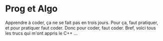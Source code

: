 # Prog et Algo

Apprendre à coder, ça ne se fait pas en trois jours. Pour ça, faut pratiquer, et pour pratiquer faut coder. Donc pour coder, faut coder. Bref, voici tous les trucs qui m'ont appris le C++ ...
